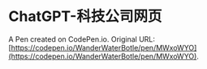 # ChatGPT-科技公司网页

A Pen created on CodePen.io. Original URL: [https://codepen.io/WanderWaterBotle/pen/MWxoWYO](https://codepen.io/WanderWaterBotle/pen/MWxoWYO).

